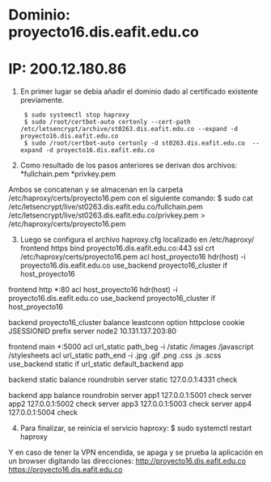 # Dominio: proyecto16.dis.eafit.edu.co
# IP: 200.12.180.86

1) En primer lugar se debía añadir el dominio dado al certificado existente previamente.

		$ sudo systemctl stop haproxy
		$ sudo /root/certbot-auto certonly --cert-path /etc/letsencrypt/archive/st0263.dis.eafit.edu.co --expand -d proyecto16.dis.eafit.edu.co
		$ sudo /root/certbot-auto certonly -d st0263.dis.eafit.edu.co  --expand -d proyecto16.dis.eafit.edu.co

2) Como resultado de los pasos anteriores se derivan dos archivos:
	*fullchain.pem
	*privkey.pem

Ambos se concatenan y se almacenan en la carpeta /etc/haproxy/certs/proyecto16.pem con el siguiente comando:
	 $ sudo cat /etc/letsencrypt/live/st0263.dis.eafit.edu.co/fullchain.pem /etc/letsencrypt/live/st0263.dis.eafit.edu.co/privkey.pem > /etc/haproxy/certs/proyecto16.pem

3) Luego se configura el archivo haproxy.cfg localizado en /etc/haproxy/
	frontend https
    bind proyecto16.dis.eafit.edu.co:443    ssl     crt     /etc/haproxy/certs/proyecto16.pem
    acl host_proyecto16 hdr(host) -i proyecto16.dis.eafit.edu.co
    use_backend proyecto16_cluster if host_proyecto16
    
  frontend http *:80
    acl host_proyecto16 hdr(host) -i proyecto16.dis.eafit.edu.co
    use_backend proyecto16_cluster if host_proyecto16
  
  backend proyecto16_cluster
    balance leastconn
    option httpclose
    cookie JSESSIONID prefix
    server node2 10.131.137.203:80

  frontend  main *:5000
    acl url_static       path_beg       -i /static /images /javascript /stylesheets
    acl url_static       path_end       -i .jpg .gif .png .css .js .scss
    use_backend static          if url_static
    default_backend             app
    
  backend static
    balance     roundrobin
    server      static 127.0.0.1:4331 check

  backend app
    balance     roundrobin
    server  app1 127.0.0.1:5001 check
    server  app2 127.0.0.1:5002 check
    server  app3 127.0.0.1:5003 check
    server  app4 127.0.0.1:5004 check

4) Para finalizar, se reinicia el servicio haproxy:
	$ sudo systemctl restart haproxy

Y en caso de tener la VPN encendida, se apaga y se prueba la aplicación en un browser digitando las direcciones:
	http://proyecto16.dis.eafit.edu.co
	https://proyecto16.dis.eafit.edu.co